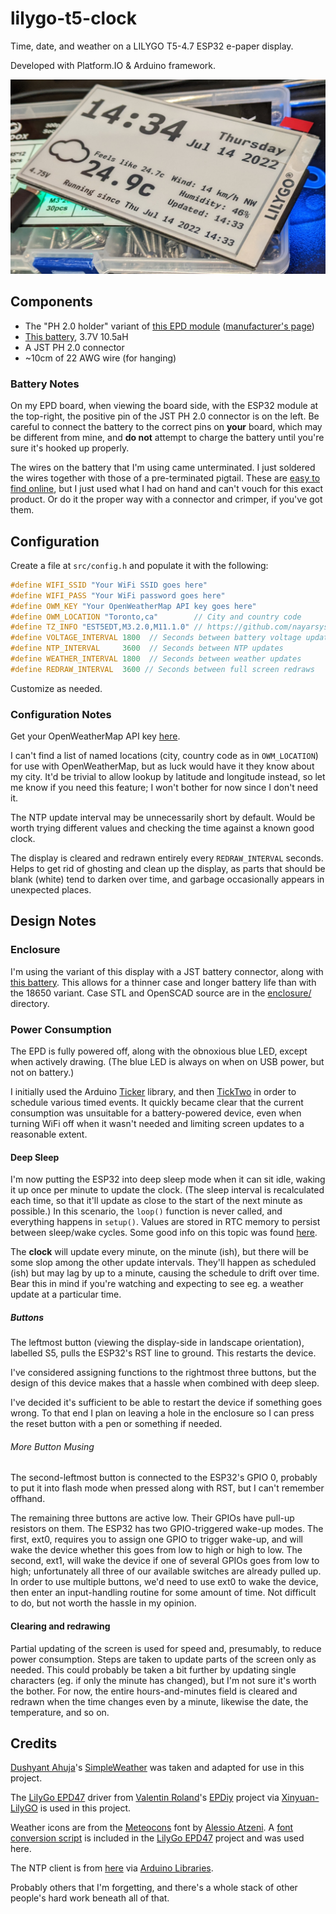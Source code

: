 # lilygo-t5-clock

Time, date, and weather on a LILYGO T5-4.7 ESP32 e-paper display.

Developed with Platform.IO & Arduino framework.

![A picture of the clock](/epd_clock.png)

## Components

- The "PH 2.0 holder" variant of [this EPD module](https://www.aliexpress.com/item/1005002006058892.html) ([manufacturer's page](http://www.lilygo.cn/prod_view.aspx?TypeId=50061&Id=1384&FId=t3:50061:3))
- [This battery](https://www.amazon.ca/gp/product/B095BTSMYH), 3.7V 10.5aH
- A JST PH 2.0 connector
- ~10cm of 22 AWG wire (for hanging)

### Battery Notes

On my EPD board, when viewing the board side, with the ESP32 module at the top-right, the positive pin of the JST PH 2.0 connector is on the left. Be careful to connect the battery to the correct pins on **your** board, which may be different from mine, and **do not** attempt to charge the battery until you're sure it's hooked up properly.

The wires on the battery that I'm using came unterminated. I just soldered the wires together with those of a pre-terminated pigtail. These are [easy to find online](https://www.amazon.ca/gp/product/B07NWD5NTN), but I just used what I had on hand and can't vouch for this exact product. Or do it the proper way with a connector and crimper, if you've got them.

## Configuration

Create a file at `src/config.h` and populate it with the following:

```c
#define WIFI_SSID "Your WiFi SSID goes here"
#define WIFI_PASS "Your WiFi password goes here"
#define OWM_KEY "Your OpenWeatherMap API key goes here"
#define OWM_LOCATION "Toronto,ca"        // City and country code
#define TZ_INFO "EST5EDT,M3.2.0,M11.1.0" // https://github.com/nayarsystems/posix_tz_db/blob/master/zones.csv
#define VOLTAGE_INTERVAL 1800  // Seconds between battery voltage updates
#define NTP_INTERVAL	 3600  // Seconds between NTP updates
#define WEATHER_INTERVAL 1800  // Seconds between weather updates
#define REDRAW_INTERVAL  3600 // Seconds between full screen redraws
```

Customize as needed.

### Configuration Notes

Get your OpenWeatherMap API key [here](https://openweathermap.org/api).

I can't find a list of named locations (city, country code as in `OWM_LOCATION`) for use with OpenWeatherMap, but as luck would have it they know about my city. It'd be trivial to allow lookup by latitude and longitude instead, so let me know if you need this feature; I won't bother for now since I don't need it.

The NTP update interval may be unnecessarily short by default. Would be worth trying different values and checking the time against a known good clock.

The display is cleared and redrawn entirely every `REDRAW_INTERVAL` seconds. Helps to get rid of ghosting and clean up the display, as parts that should be blank (white) tend to darken over time, and garbage occasionally appears in unexpected places.

## Design Notes

### Enclosure

I'm using the variant of this display with a JST battery connector, along with [this battery](https://www.amazon.ca/gp/product/B095BTSMYH). This allows for a thinner case and longer battery life than with the 18650 variant. Case STL and OpenSCAD source are in the [enclosure/](enclosure/) directory.

### Power Consumption

The EPD is fully powered off, along with the obnoxious blue LED, except when actively drawing. (The blue LED is always on when on USB power, but not on battery.)

I initially used the Arduino [Ticker](https://www.arduino.cc/reference/en/libraries/ticker/) library, and then [TickTwo](https://github.com/sstaub/TickTwo) in order to schedule various timed events. It quickly became clear that the current consumption was unsuitable for a battery-powered device, even when turning WiFi off when it wasn't needed and limiting screen updates to a reasonable extent.

#### Deep Sleep

I'm now putting the ESP32 into deep sleep mode when it can sit idle, waking it up once per minute to update the clock. (The sleep interval is recalculated each time, so that it'll update as close to the start of the next minute as possible.) In this scenario, the `loop()` function is never called, and everything happens in `setup()`. Values are stored in RTC memory to persist between sleep/wake cycles. Some good info on this topic was found [here](https://randomnerdtutorials.com/esp32-deep-sleep-arduino-ide-wake-up-sources/).

The **clock** will update every minute, on the minute (ish), but there will be some slop among the other update intervals. They'll happen as scheduled (ish) but may lag by up to a minute, causing the schedule to drift over time. Bear this in mind if you're watching and expecting to see eg. a weather update at a particular time.

##### Buttons

The leftmost button (viewing the display-side in landscape orientation), labelled S5, pulls the ESP32's RST line to ground. This restarts the device.

I've considered assigning functions to the rightmost three buttons, but the design of this device makes that a hassle when combined with deep sleep.

I've decided it's sufficient to be able to restart the device if something goes wrong. To that end I plan on leaving a hole in the enclosure so I can press the reset button with a pen or something if needed.

###### More Button Musing

The second-leftmost button is connected to the ESP32's GPIO 0, probably to put it into flash mode when pressed along with RST, but I can't remember offhand.

The remaining three buttons are active low. Their GPIOs have pull-up resistors on them. The ESP32 has two GPIO-triggered wake-up modes. The first, ext0, requires you to assign one GPIO to trigger wake-up, and will wake the device whether this goes from low to high or high to low. The second, ext1, will wake the device if one of several GPIOs goes from low to high; unfortunately all three of our available switches are already pulled up. In order to use multiple buttons, we'd need to use ext0 to wake the device, then enter an input-handling routine for some amount of time. Not difficult to do, but not worth the hassle in my opinion.

#### Clearing and redrawing

Partial updating of the screen is used for speed and, presumably, to reduce power consumption. Steps are taken to update parts of the screen only as needed. This could probably be taken a bit further by updating single characters (eg. if only the minute has changed), but I'm not sure it's worth the bother. For now, the entire hours-and-minutes field is cleared and redrawn when the time changes even by a minute, likewise the date, the temperature, and so on.

## Credits

[Dushyant Ahuja](https://github.com/dushyantahuja)'s [SimpleWeather](https://github.com/dushyantahuja/SimpleWeather) was taken and adapted for use in this project.

The [LilyGo EPD47](https://github.com/Xinyuan-LilyGO/LilyGo-EPD47) driver from [Valentin Roland](https://github.com/vroland)'s [EPDiy](https://github.com/vroland/epdiy) project via [Xinyuan-LilyGO](https://github.com/Xinyuan-LilyGO) is used in this project.

Weather icons are from the [Meteocons](https://www.alessioatzeni.com/meteocons/) font by [Alessio Atzeni](https://www.alessioatzeni.com/meteocons/). A [font conversion script](https://github.com/Xinyuan-LilyGO/LilyGo-EPD47/blob/master/scripts/fontconvert.py) is included in the [LilyGo EPD47](https://github.com/Xinyuan-LilyGO/LilyGo-EPD47) project and was used here.

The NTP client is from [here](https://github.com/arduino-libraries/NTPClient) via [Arduino Libraries](https://github.com/arduino-libraries).

Probably others that I'm forgetting, and there's a whole stack of other people's hard work beneath all of that.